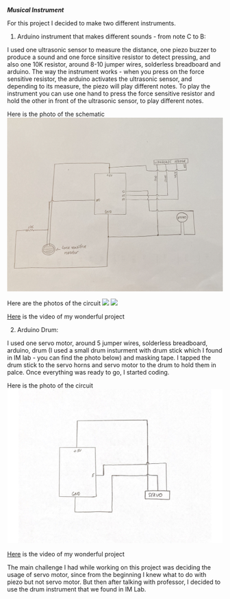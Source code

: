 ***Musical Instrument***

For this project I decided to make two different instruments. 

1) Arduino instrument that makes different sounds - from note C to B: 

I used one ultrasonic sensor to measure the distance, one piezo buzzer to produce a sound and one force sinsitive resistor to detect pressing, and also one 10K resistor, around 8-10 jumper wires, solderless breadboard and arduino. The way the instrument works - when you press on the force sensitive resistor, the arduino activates the ultrasonic sensor, and depending to its measure, the piezo will play different notes. To play the instrument you can use one hand to press the force sensitive resistor and hold the other in front of the ultrasonic sensor, to play different notes. 

Here is the photo of the schematic 
![](instrument-schematic.png)

Here are the photos of the circuit 
![](circuit-1.png)
![](circuit-2.png)

[Here](https://youtu.be/KYtkc8wLsd0) is the video of my wonderful project

2) Arduino Drum:

I used one servo motor, around 5 jumper wires, solderless breadboard, arduino, drum (I used a small drum insturment with drum stick which I found in IM lab - you can find the photo below) and masking tape. I tapped the drum stick to the servo horns and servo motor to the drum to hold them in palce. Once everything was ready to go, I started coding. 

Here is the photo of the circuit 
![](drum-schematic.png)

[Here](https://youtu.be/EYOMygJfLvY) is the video of my wonderful project

The main challenge I had while working on this project was deciding the usage of servo motor, since from the beginning I knew what to do with piezo but not servo motor. But then after talking with professor, I decided to use the drum instrument that we found in IM Lab. 
